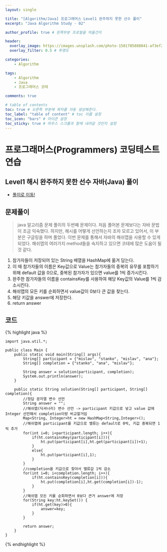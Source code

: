 ```yaml
---
layout: single

title: "[Algorithm/Java] 프로그래머스 Level1 완주하지 못한 선수 풀이"
excerpt: "Java Algorithm Study - 02"

author_profile: true # 왼쪽부분 프로필을 띄울건지

header:
  overlay_image: https://images.unsplash.com/photo-1501785888041-af3ef285b470?ixlib=rb-1.2.1&ixid=eyJhcHBfaWQiOjEyMDd9&auto=format&fit=crop&w=1350&q=80
  overlay_filter: 0.5 # 투명도

categories:
    - Algorithm

tags: 
    - Algorithm
    - Java
    - 프로그래머스 코테

comments: true

# table of contents
toc: true # 오른쪽 부분에 목차를 자동 생성해준다.
toc_label: "table of content" # toc 이름 설정
toc_icon: "bars" # 아이콘 설정
toc_sticky: true # 마우스 스크롤과 함께 내려갈 것인지 설정
---
```

# 프로그래머스(Programmers) 코딩테스트 연습

## Level1 해시 완주하지 못한 선수 자바(Java) 풀이

- [풀이로 이동!](https://programmers.co.kr/learn/courses/30/lessons/42576?language=java)

## 문제풀이
> java 알고리즘 문제 풀이의 두번째 문제이다. 처음 풀어본 문제보다는 자바 문법이 조금 익숙했다. 하지만, 해시를 어떻게 선언하는지 조차 모르고 있어서, 이 부분은 구글링을 하며 풀었다.
> 이번 문제를 통해서 자바의 해쉬맵을 사용할 수 있게 되었다. 해쉬맵의 여러가지 method들을 숙지하고 있으면 코테에 많은 도움이 될 것 같다.


1. 참가자들이 저장되어 있는 String 배열을 HashMap에 옮겨 담는다.
2. 이 때 참가자들의 이름은 Key값으로 Value는 참가자들의 중복의 유무를 포함하기 위해 default 값을 0으로, 중복된 참가자가 있으면 value를 1씩 증가시킨다.
3. 완주한 참가자들의 이름을 containsKey를 사용하여 해당 Key값의 Value를 1씩 감소시킨다.
4. 해쉬맵의 모든 키를 순회하면서 value값이 0보다 큰 값을 찾는다.
5. 해당 키값을 answer에 저장한다.
6. return answer


## 코드
{% highlight java %}

    import java.util.*;
    
    public class Main {
        public static void main(String[] args){
            String[] participant = {"mislav", "stanko", "mislav", "ana"};
            String[] completion = {"stanko", "ana", "mislav"};
    
            String answer = solution(participant, completion);
            System.out.println(answer);
        }
    
        public static String solution(String[] participant, String[] completion){
            //정답 문자열 변수 선언
            String answer = "";
            //해쉬맵(딕셔너리) 변수 선언 -> participant 키값으로 넣고 value 값에 Integer 선언해서 completion이랑 비교할거임
            Map<String, Integer>ht = new HashMap<String,Integer>();
            //해쉬맵에 participant를 키값으로 밸류는 default로 0씩, 키값 중복되면 1씩 추가
            for(int i=0; i<participant.length; i++){
                if(ht.containsKey(participant[i])){
                    ht.put(participant[i],ht.get(participant[i])+1);
                }
                else{
                    ht.put(participant[i],1);
                }
            }
            //completion을 키값으로 찾아서 밸류값 1씩 감소
            for(int i=0; i<completion.length; i++){
                if(ht.containsKey(completion[i])){
                    ht.put(completion[i],ht.get(completion[i])-1);
                }
            }
            //해쉬맵 모든 키를 순회하면서 0보다 큰거 answer에 저장
            for(String key:ht.keySet()) {
                if(ht.get(key)>0){
                    answer=key;
                }
            }
    
            return answer;
        }
    }

{% endhighlight %}
